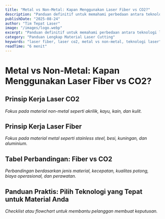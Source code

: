 ```yaml
---
title: "Metal vs Non-Metal: Kapan Menggunakan Laser Fiber vs CO2?"
description: "Panduan definitif untuk memahami perbedaan antara teknologi laser fiber dan CO2, serta kapan waktu yang tepat untuk menggunakan masing-masing."
publishDate: "2025-08-24"
author: "Tim Tepat Laser"
image: "/images/logo.webp"
excerpt: "Panduan definitif untuk memahami perbedaan antara teknologi laser fiber dan CO2, serta kapan waktu yang tepat untuk menggunakan masing-masing."
category: "Panduan Lengkap Material Laser Cutting"
keywords: "laser fiber, laser co2, metal vs non-metal, teknologi laser"
readTime: "6 menit"
---
```


# Metal vs Non-Metal: Kapan Menggunakan Laser Fiber vs CO2?

## Prinsip Kerja Laser CO2
*Fokus pada material non-metal seperti akrilik, kayu, kain, dan kulit.*

## Prinsip Kerja Laser Fiber
*Fokus pada material metal seperti stainless steel, besi, kuningan, dan aluminium.*

## Tabel Perbandingan: Fiber vs CO2
*Perbandingan berdasarkan jenis material, kecepatan, kualitas potong, biaya operasional, dan perawatan.*

## Panduan Praktis: Pilih Teknologi yang Tepat untuk Material Anda
*Checklist atau flowchart untuk membantu pelanggan membuat keputusan.*
